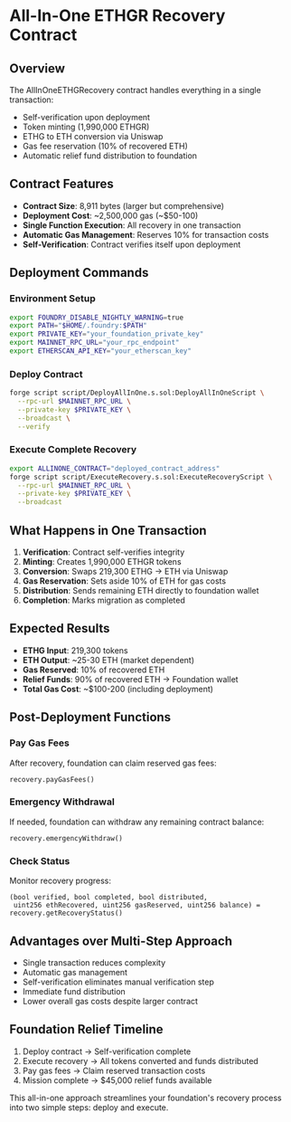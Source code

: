# All-In-One ETHGR Recovery Contract

## Overview
The AllInOneETHGRecovery contract handles everything in a single transaction:
- Self-verification upon deployment
- Token minting (1,990,000 ETHGR)
- ETHG to ETH conversion via Uniswap
- Gas fee reservation (10% of recovered ETH)
- Automatic relief fund distribution to foundation

## Contract Features
- **Contract Size**: 8,911 bytes (larger but comprehensive)
- **Deployment Cost**: ~2,500,000 gas (~$50-100)
- **Single Function Execution**: All recovery in one transaction
- **Automatic Gas Management**: Reserves 10% for transaction costs
- **Self-Verification**: Contract verifies itself upon deployment

## Deployment Commands

### Environment Setup
```bash
export FOUNDRY_DISABLE_NIGHTLY_WARNING=true
export PATH="$HOME/.foundry:$PATH"
export PRIVATE_KEY="your_foundation_private_key"
export MAINNET_RPC_URL="your_rpc_endpoint"
export ETHERSCAN_API_KEY="your_etherscan_key"
```

### Deploy Contract
```bash
forge script script/DeployAllInOne.s.sol:DeployAllInOneScript \
  --rpc-url $MAINNET_RPC_URL \
  --private-key $PRIVATE_KEY \
  --broadcast \
  --verify
```

### Execute Complete Recovery
```bash
export ALLINONE_CONTRACT="deployed_contract_address"
forge script script/ExecuteRecovery.s.sol:ExecuteRecoveryScript \
  --rpc-url $MAINNET_RPC_URL \
  --private-key $PRIVATE_KEY \
  --broadcast
```

## What Happens in One Transaction

1. **Verification**: Contract self-verifies integrity
2. **Minting**: Creates 1,990,000 ETHGR tokens
3. **Conversion**: Swaps 219,300 ETHG → ETH via Uniswap
4. **Gas Reservation**: Sets aside 10% of ETH for gas costs
5. **Distribution**: Sends remaining ETH directly to foundation wallet
6. **Completion**: Marks migration as completed

## Expected Results
- **ETHG Input**: 219,300 tokens
- **ETH Output**: ~25-30 ETH (market dependent)
- **Gas Reserved**: 10% of recovered ETH
- **Relief Funds**: 90% of recovered ETH → Foundation wallet
- **Total Gas Cost**: ~$100-200 (including deployment)

## Post-Deployment Functions

### Pay Gas Fees
After recovery, foundation can claim reserved gas fees:
```solidity
recovery.payGasFees()
```

### Emergency Withdrawal
If needed, foundation can withdraw any remaining contract balance:
```solidity
recovery.emergencyWithdraw()
```

### Check Status
Monitor recovery progress:
```solidity
(bool verified, bool completed, bool distributed, 
 uint256 ethRecovered, uint256 gasReserved, uint256 balance) = recovery.getRecoveryStatus()
```

## Advantages over Multi-Step Approach
- Single transaction reduces complexity
- Automatic gas management
- Self-verification eliminates manual verification step
- Immediate fund distribution
- Lower overall gas costs despite larger contract

## Foundation Relief Timeline
1. Deploy contract → Self-verification complete
2. Execute recovery → All tokens converted and funds distributed
3. Pay gas fees → Claim reserved transaction costs
4. Mission complete → $45,000 relief funds available

This all-in-one approach streamlines your foundation's recovery process into two simple steps: deploy and execute.